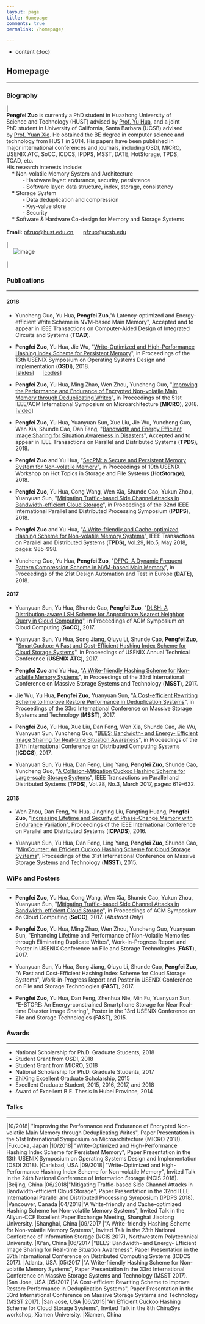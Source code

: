 ```yaml
---
layout: page
title: Homepage
comments: true
permalink: /homepage/

---
```


* content
{:toc}

## Homepage

---
 
### Biography
 
| <br> **Pengfei Zuo** is currently a PhD student in Huazhong University of <br>Science and Technology (HUST) advised by [Prof. Yu Hua](https://csyhua.github.io/csyhua/index.html), and a joint<br> PhD student in University of California, Santa Barbara (UCSB) advised<br> by [Prof. Yuan Xie](https://www.ece.ucsb.edu/~yuanxie/). He obtained the BE degree in computer science and <br>technology from HUST in 2014. His papers have been published in<br> major international conferences and journals, including OSDI, MICRO, <br>USENIX ATC, SoCC, ICDCS, IPDPS, MSST, DATE, HotStorage, TPDS, <br>TCAD, etc. <br>His research interests include: <br> &emsp;**\*** Non-volatile Memory System and Architecture <br>&emsp;&emsp;&emsp;- Hardware layer: endurance, security, persistence <br>&emsp;&emsp;&emsp;- Software layer: data structure, index, storage, consistency <br> &emsp;**\*** Storage System <br>&emsp;&emsp;&emsp;- Data deduplication and compression <br>&emsp;&emsp;&emsp;- Key-value store <br> &emsp;&emsp;&emsp;- Security<br>  &emsp;**\*** Software & Hardware Co-design for Memory and Storage Systems  <br> <br> **Email:** <pfzuo@hust.edu.cn>, &emsp; <pfzuo@ucsb.edu> <br> <br>  | <br> &emsp; ![image](https://pfzuo.github.io/images/zuo.jpg) <br> <br> |


### Publications

---

#### 2018

* Yuncheng Guo, Yu Hua, **Pengfei Zuo**,"A Latency-optimized and Energy-efficient Write Scheme in NVM-based Main Memory", Accepted and to appear in IEEE Transactions on Computer-Aided Design of Integrated Circuits and Systems (**TCAD**).

* **Pengfei Zuo**, Yu Hua, Jie Wu, "[Write-Optimized and High-Performance Hashing Index Scheme for Persistent Memory](https://csyhua.github.io/csyhua/hua-OSDI2018.pdf)", in Proceedings of the 13th USENIX Symposium on Operating Systems Design and Implementation (**OSDI**), 2018. <br>
[[slides](https://www.usenix.org/sites/default/files/conference/protected-files/osdi18_slides_zuo.pdf)] &emsp; [[codes](https://github.com/Pfzuo/Level-Hashing)]

* **Pengfei Zuo**, Yu Hua, Ming Zhao, Wen Zhou, Yuncheng Guo, "[Improving the Performance and Endurance of Encrypted Non-volatile Main Memory through Deduplicating Writes](https://csyhua.github.io/csyhua/hua-MICRO2018.pdf)", in Proceedings of the 51st IEEE/ACM International Symposium on Microarchitecture (**MICRO**), 2018. <br>
[[video](https://youtu.be/CU-RVr8wOk0)]

*  **Pengfei Zuo**, Yu Hua, Yuanyuan Sun, Xue Liu, Jie Wu, Yuncheng Guo, Wen Xia, Shunde Cao, Dan Feng, "[Bandwidth and Energy Efficient Image Sharing for Situation Awareness in Disasters](https://csyhua.github.io/csyhua/hua-tpds2018-bandwidth.pdf)", Accepted and to appear in IEEE Transactions on Parallel and Distributed Systems (**TPDS**), 2018.

* **Pengfei Zuo** and Yu Hua, "[SecPM: a Secure and Persistent Memory System for Non-volatile Memory](https://csyhua.github.io/csyhua/hua-hotstorage2018.pdf)", in Proceedings of 10th USENIX Workshop on Hot Topics in Storage and File Systems (**HotStorage**), 2018.

* **Pengfei Zuo**, Yu Hua, Cong Wang, Wen Xia, Shunde Cao, Yukun Zhou, Yuanyuan Sun, "[Mitigating Traffic-based Side Channel Attacks in Bandwidth-efficient Cloud Storage](https://csyhua.github.io/csyhua/hua-ipdps2018.pdf)", in Proceedings of the 32nd IEEE International Parallel and Distributed Processing Symposium (**IPDPS**), 2018.

* **Pengfei Zuo** and Yu Hua, "[A Write-friendly and Cache-optimized Hashing Scheme for Non-volatile Memory Systems](https://csyhua.github.io/csyhua/hua-tpds2018-nvm.pdf)", IEEE Transactions on Parallel and Distributed Systems (**TPDS**), Vol.29, No.5, May 2018, pages: 985-998.

* Yuncheng Guo, Yu Hua, **Pengfei Zuo**, "[DFPC: A Dynamic Frequent Pattern Compression Scheme in NVM-based Main Memory](https://csyhua.github.io/csyhua/hua-dfpc-date2018.pdf)", in Proceedings of the 21st Design Automation and Test in Europe (**DATE**), 2018.

#### 2017

* Yuanyuan Sun, Yu Hua, Shunde Cao, **Pengfei Zuo**, "[DLSH: A Distribution-aware LSH Scheme for Approximate Nearest Neighbor Query in Cloud Computing](https://csyhua.github.io/csyhua/hua-socc17.pdf)", in Proceedings of ACM Symposium on Cloud Computing (**SoCC**), 2017.

* Yuanyuan Sun, Yu Hua, Song Jiang, Qiuyu Li, Shunde Cao, **Pengfei Zuo**, "[SmartCuckoo: A Fast and Cost-Efficient Hashing Index Scheme for Cloud Storage Systems](https://csyhua.github.io/csyhua/hua-atc2017.pdf)", in Proceedings of USENIX Annual Technical Conference (**USENIX ATC**), 2017.

* **Pengfei Zuo** and Yu Hua, "[A Write-friendly Hashing Scheme for Non-volatile Memory Systems](https://csyhua.github.io/csyhua/hua-MSST2017-NVM.pdf)", in Proceedings of the 33rd International Conference on Massive Storage Systems and Technology (**MSST**), 2017.

* Jie Wu, Yu Hua, **Pengfei Zuo**, Yuanyuan Sun, "[A Cost-efficient Rewriting Scheme to Improve Restore Performance in Deduplication Systems](https://csyhua.github.io/csyhua/hua-MSST2017-dedup.pdf)", in Proceedings of the 33rd International Conference on Massive Storage Systems and Technology (**MSST**), 2017.

* **Pengfei Zuo**, Yu Hua, Xue Liu, Dan Feng, Wen Xia, Shunde Cao, Jie Wu, Yuanyuan Sun, Yuncheng Guo, "[BEES: Bandwidth- and Energy- Efficient Image Sharing for Real-time Situation Awareness](https://csyhua.github.io/csyhua/hua-ICDCS2017.pdf)", in Proceedings of the 37th International Conference on Distributed Computing Systems (**ICDCS**), 2017.

* Yuanyuan Sun, Yu Hua, Dan Feng, Ling Yang, **Pengfei Zuo**, Shunde Cao, Yuncheng Guo, "[A Collision-Mitigation Cuckoo Hashing Scheme for Large-scale Storage Systems](https://csyhua.github.io/csyhua/hua-TPDS2016.pdf)", IEEE Transactions on Parallel and Distributed Systems (**TPDS**), Vol.28, No.3, March 2017, pages: 619-632.

#### 2016

* Wen Zhou, Dan Feng, Yu Hua, Jingning Liu, Fangting Huang, **Pengfei Zuo**, "[Increasing Lifetime and Security of Phase-Change Memory with Endurance Variation](http://ieeexplore.ieee.org/stamp/stamp.jsp?arnumber=7823831)", Proceedings of the IEEE International Conference on Parallel and Distributed Systems (**ICPADS**), 2016.

* Yuanyuan Sun, Yu Hua, Dan Feng, Ling Yang, **Pengfei Zuo**, Shunde Cao, "[MinCounter: An Efficient Cuckoo Hashing Scheme for Cloud Storage Systems](https://csyhua.github.io/csyhua/hua-MSST2015.pdf)", Proceedings of the 31st International Conference on Massive Storage Systems and Technology (**MSST**), 2015.


### WiPs and Posters 

---

* **Pengfei Zuo**, Yu Hua, Cong Wang, Wen Xia, Shunde Cao, Yukun Zhou, Yuanyuan Sun, "[Mitigating Traffic-based Side Channel Attacks in Bandwidth-efficient Cloud Storage](https://dl.acm.org/citation.cfm?id=3132688)", in Proceedings of ACM Symposium on Cloud Computing (**SoCC**), 2017. (*Abstract Only*)

* **Pengfei Zuo**, Yu Hua, Ming Zhao, Wen Zhou, Yuncheng Guo, Yuanyuan Sun, "Enhancing Lifetime and Performance of Non-Volatile Memories through Eliminating Duplicate Writes", Work-in-Progress Report and Poster in USENIX Conference on File and Storage Technologies (**FAST**), 2017.

* Yuanyuan Sun, Yu Hua, Song Jiang, Qiuyu Li, Shunde Cao, **Pengfei Zuo**, "A Fast and Cost-Efficient Hashing Index Scheme for Cloud Storage Systems",  Work-in-Progress Report and Poster in USENIX Conference on File and Storage Technologies (**FAST**), 2017.

* **Pengfei Zuo**, Yu Hua, Dan Feng, Zhenhua Nie, Min Fu, Yuanyuan Sun, "E-STORE: An Energy-constrained Smartphone Storage for Near Real-time Disaster Image Sharing", Poster in the 13rd USENIX Conference on File and Storage Technologies (**FAST**), 2015.


### Awards 

---
*  National Scholarship for Ph.D. Graduate Students, 2018
*  Student Grant from OSDI, 2018
*  Student Grant from MICRO, 2018
*  National Scholarship for Ph.D. Graduate Students, 2017
*  ZhiXing Excellent Graduate Scholarship, 2015
*  Excellent Graduate Student, 2015, 2016, 2017, and 2018
*  Award of Excellent B.E. Thesis in Hubei Province, 2014


### Talks

---

|10/2018| "Improving the Performance and Endurance of Encrypted Non-volatile Main Memory through Deduplicating Writes", Paper Presentation in the  51st International Symposium on Microarchitecture (MICRO 2018). |Fukuoka, Japan
|10/2018| "Write-Optimized and High-Performance Hashing Index Scheme for Persistent Memory", Paper Presentation in the 13th USENIX Symposium on Operating Systems Design and Implementation (OSDI 2018). |Carlsbad, USA
|09/2018| "Write-Optimized and High-Performance Hashing Index Scheme for Non-volatile Memory", Invited Talk in the 24th National Conference of Information Storage (NCIS 2018). |Beijing, China
|06/2018|"Mitigating Traffic-based Side Channel Attacks in Bandwidth-efficient Cloud Storage", Paper Presentation in the 32nd IEEE International Parallel and Distributed Processing Symposium (IPDPS 2018). |Vancouver, Canada
|04/2018|"A Write-friendly and Cache-optimized Hashing Scheme for Non-volatile Memory Systems", Invited Talk in the Aliyun-CCF Excellent Paper Exchange Meeting, Shanghai Jiaotong University. |Shanghai, China
|09/2017 |"A Write-friendly Hashing Scheme for Non-volatile Memory Systems", Invited Talk in the 23th National Conference of Information Storage (NCIS 2017), Northwestern Polytechnical University. |Xi'an, China
|06/2017 |"BEES: Bandwidth- and Energy- Efficient Image Sharing for Real-time Situation Awareness", Paper Presentation in the 37th International Conference on Distributed Computing Systems (ICDCS 2017). |Atlanta, USA
|05/2017 |"A Write-friendly Hashing Scheme for Non-volatile Memory Systems", Paper Presentation in the 33rd International Conference on Massive Storage Systems and Technology (MSST 2017). |San Jose, USA
|05/2017 |"A Cost-efficient Rewriting Scheme to Improve Restore Performance in Deduplication Systems", Paper Presentation in the 33rd International Conference on Massive Storage Systems and Technology (MSST 2017). |San Jose, USA
|06/2015|"An Efficient Cuckoo Hashing Scheme for Cloud Storage Systems", Invited Talk in the 8th ChinaSys workshop, Xiamen University. |Xiamen, China
